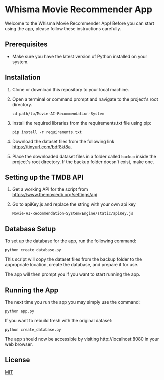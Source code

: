 # Whisma Movie Recommender App

Welcome to the Whisma Movie Recommender App! Before you can start using the app, please follow these instructions carefully.

## Prerequisites
- Make sure you have the latest version of Python installed on your system.

## Installation
1. Clone or download this repository to your local machine.
2. Open a terminal or command prompt and navigate to the project's root directory.

   ```shell
   cd path/to/Movie-AI-Recommendation-System

3. Install the required libraries from the requirements.txt file using pip:

   ```shell
   pip install -r requirements.txt

5. Download the dataset files from the following link https://tinyurl.com/bdf8kt8a.

6. Place the downloaded dataset files in a folder called `backup` inside the project's root directory. If the backup folder doesn't exist, make one.

## Setting up the TMDB API
1. Get a working API for the script from https://www.themoviedb.org/settings/api
2. Go to apiKey.js and replace the string with your own api key

    ```shell 
    Movie-AI-Recommendation-System/Engine/static/apiKey.js 
    
## Database Setup
To set up the database for the app, run the following command:
    
    python create_database.py

This script will copy the dataset files from the backup folder to the appropriate location, create the database, and prepare it for use.

The app will then prompt you if you want to start running the app.

## Running the App

The next time you run the app you may simply use the command:

    python app.py

If you want to rebuild fresh with the original dataset:

    python create_database.py

The app should now be accessible by visiting http://localhost:8080 in your web browser.

## License

[MIT](https://choosealicense.com/licenses/mit/)

